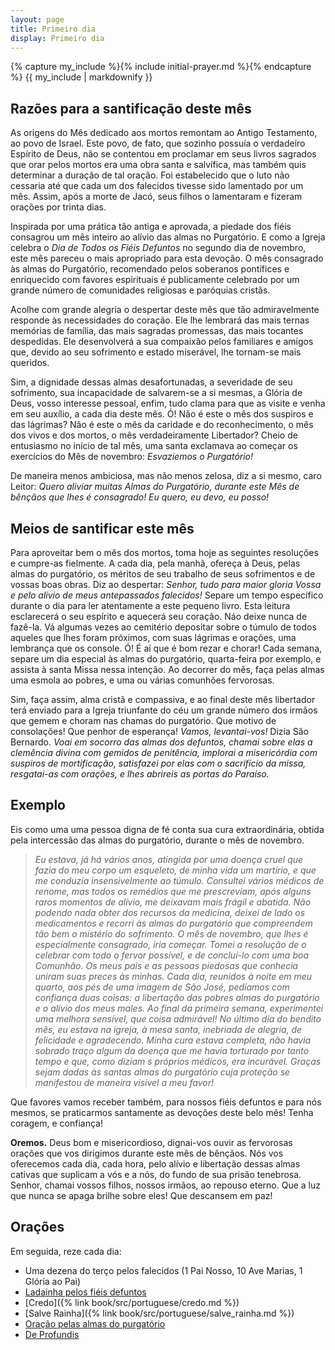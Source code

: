 ```yaml
---
layout: page
title: Primeiro dia
display: Primeiro dia
---
```



{% capture my_include %}{% include initial-prayer.md %}{% endcapture %}
{{ my_include | markdownify }}

## Razões para a santificação deste mês

As origens do Mês dedicado aos mortos remontam ao Antigo Testamento, ao povo de Israel. Este povo, de fato, que sozinho possuía o verdadeiro Espírito de Deus, não se contentou em proclamar em seus livros sagrados que orar pelos mortos era uma obra santa e salvífica, mas também quis determinar a duração de tal oração. Foi estabelecido que o luto não cessaria até que cada um dos falecidos tivesse sido lamentado por um mês. Assim, após a morte de Jacó, seus filhos o lamentaram e fizeram orações por trinta dias.

Inspirada por uma prática tão antiga e aprovada, a piedade dos fiéis consagrou um mês inteiro ao alívio das almas no Purgatório. E como a Igreja celebra o _Dia de Todos os Fiéis Defuntos_ no segundo dia de novembro, este mês pareceu o mais apropriado para esta devoção. O mês consagrado às almas do Purgatório, recomendado pelos soberanos pontífices e enriquecido com favores espirituais é publicamente celebrado por um grande número de comunidades religiosas e paróquias cristãs.

Acolhe com grande alegria o despertar deste mês que tão admiravelmente responde às necessidades do coração. Ele lhe lembrará das mais ternas memórias de família, das mais sagradas promessas, das mais tocantes despedidas. Ele desenvolverá a sua compaixão pelos familiares e amigos que, devido ao seu sofrimento e estado miserável, lhe tornam-se mais queridos.

Sim, a dignidade dessas almas desafortunadas, a severidade de seu sofrimento, sua incapacidade de salvarem-se a si mesmas, a Glória de Deus, vosso interesse pessoal, enfim, tudo clama para que as visite e venha em seu auxílio, a cada dia deste mês. Ó! Não é este o mês dos suspiros e das lágrimas? Não é este o mês da caridade e do reconhecimento, o mês dos vivos e dos mortos, o mês verdadeiramente Libertador? Cheio de entusiasmo no início de tal mês, uma santa exclamava ao começar os exercícios do Mês de novembro: _Esvaziemos o Purgatório!_

De maneira menos ambiciosa, mas não menos zelosa, diz a si mesmo, caro Leitor: _Quero aliviar muitas Almas do Purgatório, durante este Mês de bênçãos que lhes é consagrado! Eu quero, eu devo, eu posso!_


## Meios de santificar este mês

Para aproveitar bem o mês dos mortos, toma hoje as seguintes resoluções e cumpre-as fielmente. A cada dia, pela manhã, ofereça à Deus, pelas almas do purgatório, os méritos de seu trabalho de seus sofrimentos e de vossas boas obras. Diz ao despertar: _Senhor, tudo para maior gloria Vossa e pelo alívio de meus antepassados falecidos!_ Separe um tempo específico durante o dia para ler atentamente a este pequeno livro. Esta leitura esclarecerá o seu espírito e aquecerá seu coração. Náo deixe nunca de fazê-la. Vá algumas vezes ao cemitério depositar sobre o túmulo de todos aqueles que lhes foram próximos, com suas lágrimas e orações, uma lembrança que os console. Ó! É aí que é bom rezar e chorar! Cada semana, separe um dia especial às almas do purgatório, quarta-feira por exemplo, e assista à santa Missa nessa intenção. Ao decorrer do mês, faça pelas almas uma esmola ao pobres, e uma ou várias comunhões fervorosas.

Sim, faça assim, alma cristã e compassiva, e ao final deste mês libertador terá enviado para a Igreja triunfante do céu um grande número dos irmãos que gemem e choram nas chamas do purgatório. Que motivo de consolações! Que penhor de esperança! _Vamos, levantai-vos!_ Dizia São Bernardo. _Voai em socorro das almas dos defuntos, chamai sobre elas a clemência divina com gemidos de penitência, implorai a misericórdia com suspiros de mortificação, satisfazei por elas com o sacrifício da missa, resgatai-as com orações, e lhes abrireis as portas do Paraíso._


## Exemplo 

Eis como uma uma pessoa digna de fé conta sua cura extraordinária, obtida pela intercessão das almas do purgatório, durante o mês de novembro.

> _Eu estava, já há vários anos, atingida por uma doença cruel que fazia do meu corpo um esqueleto, de minha vida um martírio, e que me conduzia insensivelmente ao túmulo. Consultei vários médicos de renome, mas todos os remédios que me prescreviam, após alguns raros momentos de alívio, me deixavam mais frágil e abatida. Não podendo nada obter dos recursos da medicina, deixei de lado os medicamentos e recorri às almas do purgatório que compreendem tão bem o mistério do sofrimento. O mês de novembro, que lhes é especialmente consagrado, iria começar. Tomei a resolução de o celebrar com 
todo o fervor possível, e de concluí-lo com uma boa Comunhão. Os meus pais e as pessoas piedosas que conhecia uniram suas preces às minhas. Cada dia, reunidos à noite em meu quarto, aos pés de uma imagem de São José, pedíamos com confiança duas coisas: a libertação das pobres almas do purgatório e o alívio dos meus males. Ao final da primeira semana, experimentei uma melhora sensível, que coisa admirável! No último dia do bendito mês, eu estava na igreja, à mesa santa, inebriada de alegria, de felicidade e agradecendo. Minha cura estava completa, não havia sobrado traço algum da doença que me havia torturado por tanto tempo e que, como diziam s próprios médicos, era incurável. Graças sejam 
dadas às santas almas do purgatório cuja proteção se manifestou de maneira visivel a meu favor!_

Que favores vamos receber também, para nossos fiéis defuntos e para nós mesmos, se praticarmos santamente as devoções deste belo mês! Tenha coragem, e confiança!

**Oremos.** Deus bom e misericordioso, dignai-vos ouvir as fervorosas orações que vos dirigimos durante este mês de bênçãos. Nós vos oferecemos cada dia, cada hora, pelo alívio e libertação dessas almas cativas que suplicam a vós e a nós, do fundo de sua prisão tenebrosa. Senhor, chamai vossos filhos, nossos irmãos, ao repouso eterno. Que a luz que nunca se apaga brilhe sobre eles! Que descansem em paz!


## Orações 

Em seguida, reze cada dia:

- Uma dezena do terço pelos falecidos (1 Pai Nosso, 10 Ave Marias, 1 Glória ao Pai)
- [Ladainha pelos fiéis defuntos](ladainha.md)
- [Credo]({% link book/src/portuguese/credo.md %})
- [Salve Rainha]({% link book/src/portuguese/salve_rainha.md %})
- [Oração pelas almas do purgatório](oracao_pelas_almas.md)
- [De Profundis](de_profundis.md)
